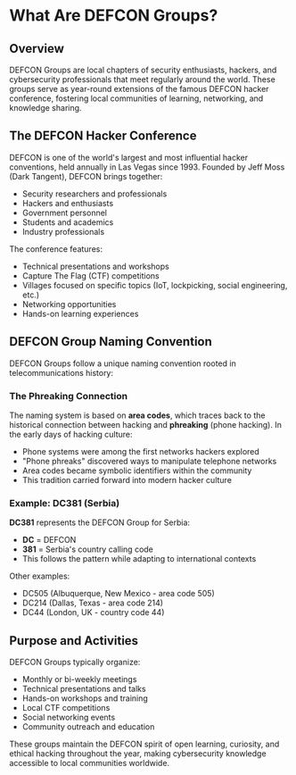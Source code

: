# What Are DEFCON Groups?

## Overview

DEFCON Groups are local chapters of security enthusiasts, hackers, and cybersecurity professionals that meet regularly around the world. These groups serve as year-round extensions of the famous DEFCON hacker conference, fostering local communities of learning, networking, and knowledge sharing.

## The DEFCON Hacker Conference

DEFCON is one of the world's largest and most influential hacker conventions, held annually in Las Vegas since 1993. Founded by Jeff Moss (Dark Tangent), DEFCON brings together:

- Security researchers and professionals
- Hackers and enthusiasts
- Government personnel
- Students and academics
- Industry professionals

The conference features:
- Technical presentations and workshops
- Capture The Flag (CTF) competitions
- Villages focused on specific topics (IoT, lockpicking, social engineering, etc.)
- Networking opportunities
- Hands-on learning experiences

## DEFCON Group Naming Convention

DEFCON Groups follow a unique naming convention rooted in telecommunications history:

### The Phreaking Connection

The naming system is based on **area codes**, which traces back to the historical connection between hacking and **phreaking** (phone hacking). In the early days of hacking culture:

- Phone systems were among the first networks hackers explored
- "Phone phreaks" discovered ways to manipulate telephone networks
- Area codes became symbolic identifiers within the community
- This tradition carried forward into modern hacker culture

### Example: DC381 (Serbia)

**DC381** represents the DEFCON Group for Serbia:
- **DC** = DEFCON
- **381** = Serbia's country calling code
- This follows the pattern while adapting to international contexts

Other examples:
- DC505 (Albuquerque, New Mexico - area code 505)
- DC214 (Dallas, Texas - area code 214)
- DC44 (London, UK - country code 44)

## Purpose and Activities

DEFCON Groups typically organize:
- Monthly or bi-weekly meetings
- Technical presentations and talks
- Hands-on workshops and training
- Local CTF competitions
- Social networking events
- Community outreach and education

These groups maintain the DEFCON spirit of open learning, curiosity, and ethical hacking throughout the year, making cybersecurity knowledge accessible to local communities worldwide.